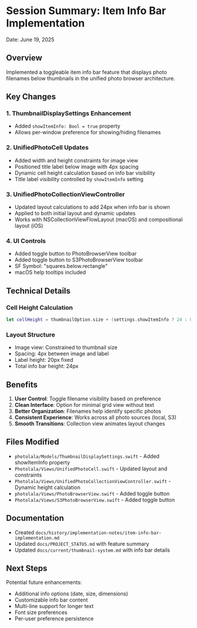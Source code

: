# Session Summary: Item Info Bar Implementation

Date: June 19, 2025

## Overview

Implemented a toggleable item info bar feature that displays photo filenames below thumbnails in the unified photo browser architecture.

## Key Changes

### 1. ThumbnailDisplaySettings Enhancement
- Added `showItemInfo: Bool = true` property
- Allows per-window preference for showing/hiding filenames

### 2. UnifiedPhotoCell Updates
- Added width and height constraints for image view
- Positioned title label below image with 4px spacing
- Dynamic cell height calculation based on info bar visibility
- Title label visibility controlled by `showItemInfo` setting

### 3. UnifiedPhotoCollectionViewController
- Updated layout calculations to add 24px when info bar is shown
- Applied to both initial layout and dynamic updates
- Works with NSCollectionViewFlowLayout (macOS) and compositional layout (iOS)

### 4. UI Controls
- Added toggle button to PhotoBrowserView toolbar
- Added toggle button to S3PhotoBrowserView toolbar
- SF Symbol: "squares.below.rectangle"
- macOS help tooltips included

## Technical Details

### Cell Height Calculation
```swift
let cellHeight = thumbnailOption.size + (settings.showItemInfo ? 24 : 0)
```

### Layout Structure
- Image view: Constrained to thumbnail size
- Spacing: 4px between image and label
- Label height: 20px fixed
- Total info bar height: 24px

## Benefits

1. **User Control**: Toggle filename visibility based on preference
2. **Clean Interface**: Option for minimal grid view without text
3. **Better Organization**: Filenames help identify specific photos
4. **Consistent Experience**: Works across all photo sources (local, S3)
5. **Smooth Transitions**: Collection view animates layout changes

## Files Modified

- `photolala/Models/ThumbnailDisplaySettings.swift` - Added showItemInfo property
- `Photolala/Views/UnifiedPhotoCell.swift` - Updated layout and constraints
- `Photolala/Views/UnifiedPhotoCollectionViewController.swift` - Dynamic height calculation
- `photolala/Views/PhotoBrowserView.swift` - Added toggle button
- `Photolala/Views/S3PhotoBrowserView.swift` - Added toggle button

## Documentation

- Created `docs/history/implementation-notes/item-info-bar-implementation.md`
- Updated `docs/PROJECT_STATUS.md` with feature summary
- Updated `docs/current/thumbnail-system.md` with info bar details

## Next Steps

Potential future enhancements:
- Additional info options (date, size, dimensions)
- Customizable info bar content
- Multi-line support for longer text
- Font size preferences
- Per-user preference persistence